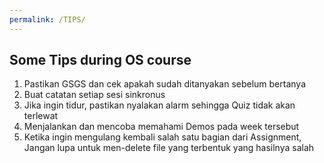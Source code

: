 ```yaml
---
permalink: /TIPS/
---
```


## Some Tips during OS course
1. Pastikan GSGS dan cek apakah sudah ditanyakan sebelum bertanya
2. Buat catatan setiap sesi sinkronus
3. Jika ingin tidur, pastikan nyalakan alarm sehingga Quiz tidak akan terlewat 
4. Menjalankan dan mencoba memahami Demos pada week tersebut
5. Ketika ingin mengulang kembali salah satu bagian dari Assignment, Jangan lupa untuk men-delete file yang terbentuk yang hasilnya salah
